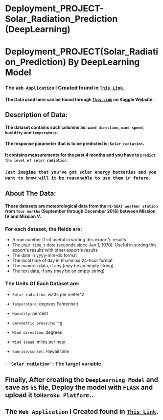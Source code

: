 # Deployment_PROJECT-Solar_Radiation_Prediction (DeepLearning)
 # Deployment_PROJECT(Solar_Radiation_Prediction) By DeepLearning Model
### The `Web Application` I Created found in  <a href="https://radiation-prediction-dl.herokuapp.com/" target="_blank">`This Link`</a>.
#### The Data used here can be found through  <a href="https://www.kaggle.com/dronio/SolarEnergy#" target="_blank">`This Link`</a> on Kaggle Website.

## Description of Data:
#### The dataset contains such columns as: `wind direction`, `wind speed`, `humidity` and `temperature`. 
#### The response parameter that is to be predicted is: `Solar_radiation`. 
#### It contains measurements for the past 4 months and you have to `predict the level of solar radiation`.
### `Just imagine that you've got solar energy batteries and you want to know will it be reasonable to use them in future`.

##  About The Data:
#### These datasets are meteorological data from the `HI-SEAS weather station` from `four months` (September through December 2016) between Mission IV and Mission V.

### For each dataset, the fields are:
- A row number (1-n) useful in sorting this export's results
- The `UNIX time_t` date (seconds since Jan 1, 1970). Useful in sorting this export's results with other export's results
- The date in yyyy-mm-dd format
- The local time of day in hh:mm:ss 24-hour format
- The numeric data, if any (may be an empty string)
- The text data, if any (may be an empty string)

### The Units Of Each Dataset are:
- `Solar radiation`: watts per meter^2

- `Temperature`: degrees Fahrenheit

- `Humidity`: percent

- `Barometric pressure`: Hg

- `Wind direction`: degrees

- `Wind speed`: miles per hour

- `Sunrise/sunset`: Hawaii time

### - `'Solar radiation'`: The target variable. 

## Finally, After creating the `DeepLearning Model` and save as `h5` file, Deploy the model with `FLASK` and upload it to`Heroku Platform`..
## The `Web Application` I Created found in  <a href="https://radiation-prediction-dl.herokuapp.com/" target="_blank">`This Link`</a>.
